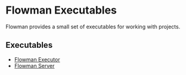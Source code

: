 # Flowman Executables

Flowman provides a small set of executables for working with projects.

## Executables
* [Flowman Executor](flowexec.md)
* [Flowman Server](flowserver.md)
